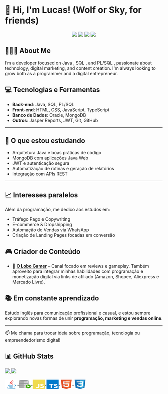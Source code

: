 # 👋 Hi, I'm Lucas! (Wolf or Sky, for friends)
<p align="center">
  <a href="https://www.youtube.com/@OLobo_Gamer" target="_blank"><img src="https://img.shields.io/badge/YouTube-FF0000?style=for-the-badge&logo=youtube&logoColor=white" target="_blank"></a>
  <a href="https://discord.gg/c628ctpS" target="_blank"><img src="https://img.shields.io/badge/Discord-7289DA?style=for-the-badge&logo=discord&logoColor=white" target="_blank"></a> 
  <a href = "mailto:lucas.silva.swr@gmail.com"><img src="https://img.shields.io/badge/-Gmail-%23333?style=for-the-badge&logo=gmail&logoColor=white" target="_blank"></a>
  <a href="https://www.linkedin.com/in/lucassilva1995/" target="_blank"><img src="https://img.shields.io/badge/-LinkedIn-%230077B5?style=for-the-badge&logo=linkedin&logoColor=white" target="_blank"></a> 
</p>

## 👨🏻‍💻  About Me

I’m a developer focused on Java , SQL , and PL/SQL , passionate about technology, digital marketing, and content creation. I'm always looking to grow both as a programmer and a digital entrepreneur.

## 💻 Tecnologias e Ferramentas
- **Back-end**: Java, SQL, PL/SQL
- **Front-end**: HTML, CSS, JavaScript, TypeScript
- **Banco de Dados**: Oracle, MongoDB
- **Outros**: Jasper Reports, JWT, Git, GitHub

---

## 🚀 O que estou estudando
- Arquitetura Java e boas práticas de código
- MongoDB com aplicações Java Web
- JWT e autenticação segura
- Automatização de rotinas e geração de relatórios
- Integração com APIs REST

---

## 📈 Interesses paralelos
Além da programação, me dedico aos estudos em:
- Tráfego Pago e Copywriting
- E-commerce & Dropshipping
- Automação de Vendas via WhatsApp
- Criação de Landing Pages focadas em conversão

## 🎮 Criador de Conteúdo
- 🎥 [**O Lobo Gamer**](https://www.youtube.com/@olobogamer) – Canal focado em reviews e gameplay. Também aproveito para integrar minhas habilidades com programação e monetização digital via links de afiliado (Amazon, Shopee, Aliexpress e Mercado Livre).

## 📚 Em constante aprendizado
Estudo inglês para comunicação profissional e casual, e estou sempre explorando novas formas de unir **programação, marketing e vendas online**.

---

📫 Me chama para trocar ideia sobre programação, tecnologia ou empreendedorismo digital!  

## 📊 GitHub Stats

<div>
  <a href="https://beacons.ai/o_lobo">
  <img height="160em" src="https://github-readme-stats.vercel.app/api?username=lobofullstack&locale=pt-br&show_icons=true&icon_color=FFFFFF&layout=compact&langs_count=6&theme=dark&border_radius=3.0"/>
  <img height="160em" src="https://github-readme-stats.vercel.app/api/top-langs/?username=lobofullstack&locale=pt-br&layout=compact&langs_count=6&theme=dark&border_radius=3.0"/>
</div>

<div style="display: inline_block"><br>
  <img align="center" alt="Lobo-Java" height="30" width="40" src="https://raw.githubusercontent.com/devicons/devicon/master/icons/java/java-original.svg">
  <img align="center" alt="Lobo-SqlDeveloper" height="30" width="40" src="https://raw.githubusercontent.com/devicons/devicon/master/icons/sqldeveloper/sqldeveloper-original.svg">
  <img align="center" alt="Lobo-Js" height="30" width="40" src="https://raw.githubusercontent.com/devicons/devicon/master/icons/javascript/javascript-plain.svg">
  <img align="center" alt="Lobo-Ts" height="30" width="40" src="https://raw.githubusercontent.com/devicons/devicon/master/icons/typescript/typescript-plain.svg">
  <img align="center" alt="Lobo-HTML" height="30" width="40" src="https://raw.githubusercontent.com/devicons/devicon/master/icons/html5/html5-original.svg">
  <img align="center" alt="Lobo-HTML" height="30" width="40" src="https://raw.githubusercontent.com/devicons/devicon/master/icons/css3/css3-original.svg">
</div>
  
  ##
 

